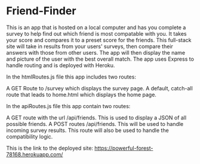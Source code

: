 # Friend-Finder


This is an app that is hosted on a local computer and has you complete a survey to help find out which friend is most compatable with you. It takes your score and compares it to a preset score for the friends. 
 This full-stack site will take in results from your users' surveys, then compare their answers with those from other users. The app will then display the name and picture of the user with the best overall match.
The app uses Express to handle routing and is deployed with Heroku.

In the htmlRoutes.js file this app includes two routes:

A GET Route to /survey which displays the survey page.
A default, catch-all route that leads to home.html which displays the home page.

In the apiRoutes.js file this app contain two routes:

A GET route with the url /api/friends. This is used to display a JSON of all possible friends.
A POST routes /api/friends. This will be used to handle incoming survey results. This route will also be used to handle the compatibility logic.

This is the link to the deployed site: https://powerful-forest-78168.herokuapp.com/
